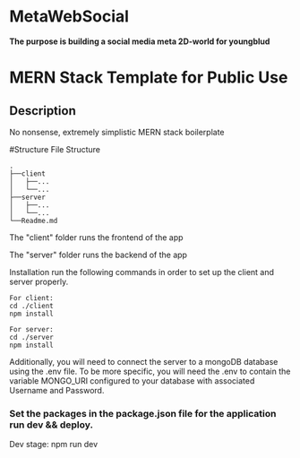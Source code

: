 # MetaWebSocial 
**The purpose is building a social media meta 2D-world for youngblud**
# MERN Stack Template for Public Use
## Description
No nonsense, extremely simplistic MERN stack boilerplate

#Structure
File Structure
```
.
├──client
│   ├──...
│   └──...
├──server
│   ├──...
│   └──...
└──Readme.md
```
The "client" folder runs the frontend of the app

The "server" folder runs the backend of the app

Installation
run the following commands in order to set up the client and server properly.
```
For client:
cd ./client
npm install
```
```
For server:
cd ./server
npm install
```
Additionally, you will need to connect the server to a mongoDB database using the .env file. To be more specific, you will need the .env to contain the variable MONGO_URI configured to your database with associated Username and Password.

### Set the packages in the package.json file for the application run dev && deploy.

Dev stage: npm run dev
